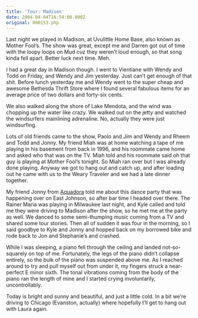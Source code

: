```yaml
---
title: 'Tour: Madison'
date: 2004-04-04T16:54:00.000Z
original: 000153.php
---
```


Last night we played in Madison, at Uvulittle Home Base, also known as Mother Fool’s. The show was great, except me and Darren got out of time with the loopy loops on Mud cuz they weren’t loud enough, so that song kinda fell apart. Better luck next time. Meh.

I had a great day in Madison though. I went to Vientiane with Wendy and Todd on Friday, and Wendy and Jim yesterday. Just can’t get enough of that shit. Before lunch yesterday me and Wendy went to the super cheap and awesome Bethesda Thrift Store where I found several fabulous items for an average price of two dollars and forty-six cents.

We also walked along the shore of Lake Mendota, and the wind was chopping up the water like crazy. We walked out on the jetty and watched the windsurfers mainlining adrenaline. No, actually they were just windsurfing.

Lots of old friends came to the show, Paolo and Jim and Wendy and Rheem and Todd and Jonny. My friend Miah was at home watching a tape of me playing in his basement from back in 1996, and his roommate came home and asked who that was on the TV. Miah told and his roommate said oh that guy is playing at Mother Fool’s tonight. So Miah ran over but I was already done playing. Anyway we got to hang out and catch up, and after loading out he came with us to the Weary Traveler and we had a late dinner together.

My friend Jonny from <a href="http://www.aquadora.com">Aquadora</a> told me about this dance party that was happening over on East Johnson, so after bar time I headed over there. The Rainer Maria was playing in Milwaukee last night, and Kyle called and told me they were driving to Madison after the show, so he met me at the party as well. We danced to some semi-thumping music coming from a TV and shared some tour stories. Then all of sudden it was four in the morning, so I said goodbye to Kyle and Jonny and hopped back on my borrowed bike and rode back to Jon and Stephanie’s and crashed.

While I was sleeping, a piano fell through the ceiling and landed not-so-squarely on top of me. Fortunately, the legs of the piano didn’t collapse entirely, so the bulk of the piano was suspended above me. As I reached around to try and pull myself out from under it, my fingers struck a near-perfect E minor sixth. The tonal vibrations coming from the body of the piano ran the length of mine and I started crying involuntarily, uncontrollably.

Today is bright and sunny and beautiful, and just a little cold. In a bit we’re driving to Chicago (Evanston, actually) where hopefully I’ll get to hang out with Laura again.

<!-- <div class="commentdivider"></div><span class="commentheader">1 Comment</span>




<div class="commentdivider">
<span class="commentauthorbox">Posted by <a href="http://www.pascal.com/cgi-bin/mt/mt-comments.cgi?__mode=red&id=654">J-roam</a></span>
<span class="commentdatebox">Monday, April  5, 2004</span>
<span class="commenttimebox"> 6:35 PM</span>
</div>
<div class="commentbody">really? seriously? a near-perfect E minor sixth?

is the piano story true? </div>



 -->
